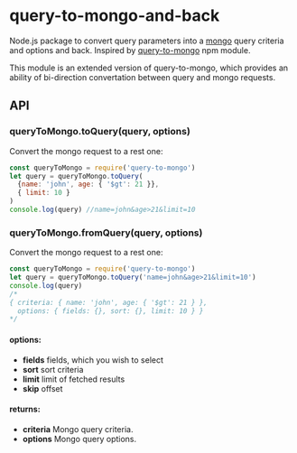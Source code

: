 # query-to-mongo-and-back
Node.js package to convert query parameters into a [mongo](https://www.mongodb.org) query criteria and options and back.
Inspired by [query-to-mongo](https://github.com/pbatey/query-to-mongo) npm module.

This module is an extended version of query-to-mongo, which provides an ability of bi-direction convertation between query
and mongo requests.


## API
### queryToMongo.toQuery(query, options)
Convert the mongo request to a rest one:
```javascript
const queryToMongo = require('query-to-mongo')
let query = queryToMongo.toQuery(
  {name: 'john', age: { '$gt': 21 }},
  { limit: 10 }
)
console.log(query) //name=john&age>21&limit=10
```

### queryToMongo.fromQuery(query, options)
Convert the mongo request to a rest one:
```javascript
const queryToMongo = require('query-to-mongo')
let query = queryToMongo.toQuery('name=john&age>21&limit=10')
console.log(query)
/*
{ criteria: { name: 'john', age: { '$gt': 21 } },
  options: { fields: {}, sort: {}, limit: 10 } }
*/


```

#### options:
* **fields** fields, which you wish to select
* **sort** sort criteria
* **limit** limit of fetched results
* **skip** offset
#### returns:
* **criteria** Mongo query criteria.
* **options** Mongo query options.

